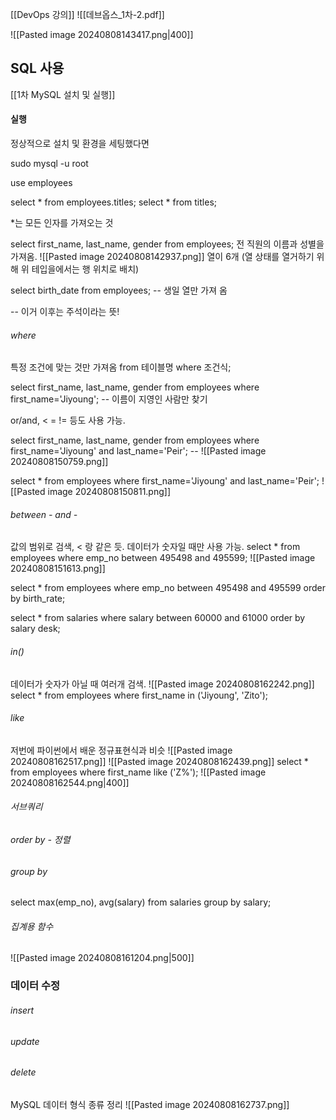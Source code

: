 [[DevOps 강의]]
![[데브옵스_1차-2.pdf]]

![[Pasted image 20240808143417.png|400]]
## SQL 사용
[[1차 MySQL 설치 및 실행]]
#### 실행
정상적으로 설치 및 환경을 세팅했다면

sudo mysql -u root

use employees

select * from employees.titles;
select * from titles;

\*는 모든 인자를 가져오는 것

select first_name, last_name, gender from employees;
전 직원의 이름과 성별을 가져옴.
![[Pasted image 20240808142937.png]]
열이 6개 (열 상태를 열거하기 위해 위 테입을에서는 행 위치로 배치)

select birth_date from employees; -- 생일 열만 가져 옴

\-- 이거 이후는 주석이라는 뜻!

###### where
특정 조건에 맞는 것만 가져옴
from 테이블명 where 조건식;

select first_name, last_name, gender from employees where first_name='Jiyoung'; -- 이름이 지영인 사람만 찾기

or/and, < = != 등도 사용 가능.

select first_name, last_name, gender from employees where first_name='Jiyoung' and last_name='Peir'; -- 
![[Pasted image 20240808150759.png]]

select * from employees where first_name='Jiyoung' and last_name='Peir'; 
![[Pasted image 20240808150811.png]]

###### between - and - 
값의 범위로 검색, < 랑 같은 듯. 데이터가 숫자일 때만 사용 가능.
select * from employees where emp_no between 495498 and 495599;
![[Pasted image 20240808151613.png]]

select * from employees where emp_no between 495498 and 495599 order by birth_rate;

select * from salaries  where salary between 60000 and 61000 order by salary desk;

###### in()
데이터가 숫자가 아닐 때 여러개 검색.
![[Pasted image 20240808162242.png]]
select * from employees where first_name in ('Jiyoung', 'Zito');
###### like
저번에 파이썬에서 배운 정규표현식과 비슷
![[Pasted image 20240808162517.png]]
![[Pasted image 20240808162439.png]]
select * from employees where first_name like ('Z%');
![[Pasted image 20240808162544.png|400]]


###### 서브쿼리
###### order by - 정렬

###### group by

select max(emp_no), avg(salary) from salaries group by salary;

###### 집계용 함수
![[Pasted image 20240808161204.png|500]]

### 데이터 수정
###### insert
###### update
###### delete


MySQL 데이터 형식 종류 정리
![[Pasted image 20240808162737.png]]

